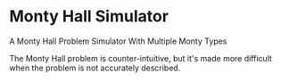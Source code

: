 # Monty Hall Simulator

A Monty Hall Problem Simulator With Multiple Monty Types

The Monty Hall problem is counter-intuitive, but it's made more difficult when the problem is not accurately described.

